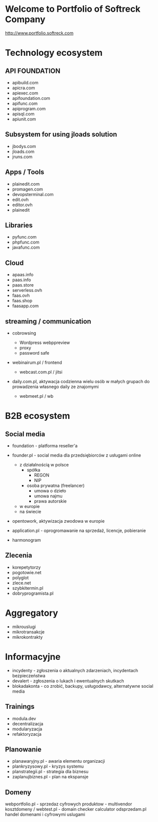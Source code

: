 # Welcome to Portfolio of Softreck Company
http://www.portfolio.softreck.com

# Technology ecosystem

## API FOUNDATION

+ apibuild.com
+ apicra.com
+ apiexec.com
+ apifoundation.com
+ apifunc.com
+ apiprogram.com
+ apisql.com
+ apiunit.com

## Subsystem for using jloads solution

+ jbodys.com
+ jloads.com
+ jruns.com

## Apps / Tools

+ plainedit.com
+ promagen.com
+ devopsterminal.com
+ edit.ovh
+ editor.ovh
+ plainedit

## Libraries

+ pyfunc.com
+ phpfunc.com
+ javafunc.com

## Cloud

+ apaas.info
+ paas.info
+ paas.store
+ serverless.ovh
+ faas.ovh
+ faas.shop
+ faasapp.com

## streaming / communication

+ cobrowsing
  + Wordpress webppreview
  + proxy
  + password safe

+ webinairum.pl / frontend
  + webcast.com.pl / jitsi

+ daily.com.pl, aktywacja codzienna wielu osób w małych grupach do prowadzenia własnego daily ze znajomymi
  + webmeet.pl / wb
  
  
# B2B ecosystem

## Social media

+ foundation - platforma reseller'a
+ founder.pl - social media dla przedsiębiorców z usługami online
  + z działalnością w polsce
    + spółka
      + REGON
      + NIP
    + osoba prywatna (freelancer)
      + umowa o dzieło
      + umowa najmu
      + prawa autorskie
  + w europie
  + na świecie

+ opentowork, aktywizacja zwodowa w europie
+ application.pl - oprogromawanie na sprzedaż, licencje, pobieranie
+ harmonogram

## Zlecenia

+ korepetytorzy
+ pogotowie.net
+ polyglot
+ zlece.net
+ szybkitermin.pl
+ dobryprogramista.pl



# Aggregatory

+ mikrouslugi
+ mikrotransakcje
+ mikrokontrakty


# Informacyjne

+ incydenty - zgłoszenia o aktualnych zdarzeniach, incydentach bezpieczeństwa
+ devalert - zgłoszenia o lukach i ewentualnych skutkach
+ blokadakonta - co zrobić, backupy, usługodawcy, alternatywne social media


## Trainings

+ modula.dev
+ decentralizacja
+ modularyzacja
+ refaktoryzacja


## Planowanie

+ planawaryjny.pl - awaria elementu organizacji
+ plankryzysowy.pl - kryzys systemu
+ planstrategii.pl - strategia dla biznesu
+ zaplanujbiznes.pl - plan na ekspansje

## Domeny

webportfolio.pl - sprzedaz cyfrowych produktow - multivendor
kosztdomeny / webtest.pl - domain checker calculator
odsprzedam.pl handel domenami i cyfrowymi uslugami



